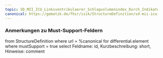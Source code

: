 ```yaml
---
topic: SD_MII_ICU_Linksventrikulaerer_Schlagvolumenindex_Durch_Indikatorverduennung-MS
canonical: https://gematik.de/fhir/isik/StructureDefinition/sd-mii-icu-linksventri-schlagvolumenindex-durch-indikatorverd
---
```


### Anmerkungen zu Must-Support-Feldern

<fql>
from
	StructureDefinition
where 
    url = %canonical
for differential.element
where mustSupport = true
select
	Feldname: id, Kurzbeschreibung: short, Hinweise: comment
</fql>


